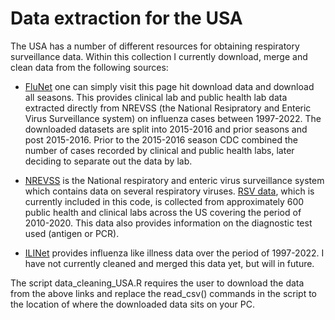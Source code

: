 # Data extraction for the USA 

The USA has a number of different resources for obtaining respiratory surveillance data. Within this collection I currently download, merge and clean data from the following sources:

- [FluNet](https://gis.cdc.gov/grasp/fluview/fluportaldashboard.html) one can simply visit this page hit download data and download all seasons. This provides clinical lab and public health lab data extracted directly from NREVSS (the National Resipratory and Enteric Virus Surveillance system) on influenza cases between 1997-2022. The downloaded datasets are split into 2015-2016 and prior seasons and post 2015-2016. Prior to the 2015-2016 season CDC combined the number of cases recorded by clinical and public health labs, later deciding to separate out the data by lab.    

- [NREVSS](https://www.cdc.gov/surveillance/nrevss/index.html) is the National respiratory and enteric virus surveillance system which contains data on several respiratory viruses. [RSV data](https://data.cdc.gov/Laboratory-Surveillance/Respiratory-Syncytial-Virus-Laboratory-Data-NREVSS/52kb-ccu2), which is currently included in this code, is collected from approximately 600 public health and clinical labs across the US covering the period of 2010-2020. This data also provides information on the diagnostic test used (antigen or PCR). 

- [ILINet](https://gis.cdc.gov/grasp/fluview/main.html) provides influenza like illness data over the period of 1997-2022. I have not currently cleaned and merged this data yet, but will in future. 

The script data_cleaning_USA.R requires the user to download the data from the above links and replace the read_csv() commands in the script to the location of where the downloaded data sits on your PC. 